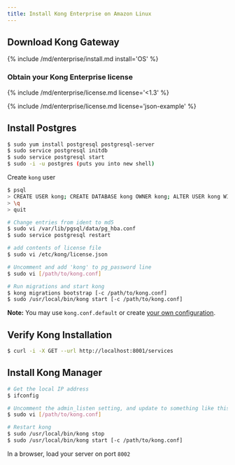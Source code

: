 ```yaml
---
title: Install Kong Enterprise on Amazon Linux
---
```


## Download Kong Gateway

{% include /md/enterprise/install.md install='OS' %}

### Obtain your Kong Enterprise license

{% include /md/enterprise/license.md license='<1.3' %}

{% include /md/enterprise/license.md license='json-example' %}

## Install Postgres

```bash
$ sudo yum install postgresql postgresql-server
$ sudo service postgresql initdb
$ sudo service postgresql start
$ sudo -i -u postgres (puts you into new shell)
```

Create `kong` user

```bash
$ psql
> CREATE USER kong; CREATE DATABASE kong OWNER kong; ALTER USER kong WITH password 'kong';
> \q
> quit
```

```bash
# Change entries from ident to md5
$ sudo vi /var/lib/pgsql/data/pg_hba.conf
$ sudo service postgresql restart

# add contents of license file
$ sudo vi /etc/kong/license.json

# Uncomment and add 'kong' to pg_password line
$ sudo vi [/path/to/kong.conf]

# Run migrations and start kong
$ kong migrations bootstrap [-c /path/to/kong.conf]
$ sudo /usr/local/bin/kong start [-c /path/to/kong.conf]
```

**Note:** You may use `kong.conf.default` or create [your own configuration](/enterprise/{{page.kong_version}}/property-reference/#configuration-loading).

## Verify Kong Installation

```bash
$ curl -i -X GET --url http://localhost:8001/services
```

## Install Kong Manager

```bash
# Get the local IP address
$ ifconfig

# Uncomment the admin_listen setting, and update to something like this `admin_listen = 172.31.3.8:8001`
$ sudo vi [/path/to/kong.conf]

# Restart kong
$ sudo /usr/local/bin/kong stop
$ sudo /usr/local/bin/kong start [-c /path/to/kong.conf]
```

In a browser, load your server on port `8002`
